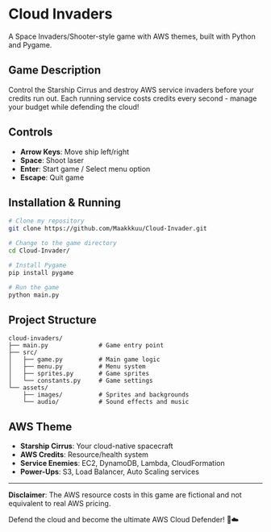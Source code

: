 # Cloud Invaders

A Space Invaders/Shooter-style game with AWS themes, built with Python and Pygame.

## Game Description

Control the Starship Cirrus and destroy AWS service invaders before your credits run out. Each running service costs credits every second - manage your budget while defending the cloud!

## Controls
- **Arrow Keys**: Move ship left/right
- **Space**: Shoot laser
- **Enter**: Start game / Select menu option
- **Escape**: Quit game

## Installation & Running

```bash
# Clone my repository
git clone https://github.com/Maakkkuu/Cloud-Invader.git

# Change to the game directory
cd Cloud-Invader/

# Install Pygame
pip install pygame

# Run the game
python main.py
```

## Project Structure

```
cloud-invaders/
├── main.py              # Game entry point
├── src/
│   ├── game.py          # Main game logic
│   ├── menu.py          # Menu system
│   ├── sprites.py       # Game sprites
│   └── constants.py     # Game settings
└── assets/
    ├── images/          # Sprites and backgrounds
    └── audio/           # Sound effects and music
```

## AWS Theme

- **Starship Cirrus**: Your cloud-native spacecraft
- **AWS Credits**: Resource/health system
- **Service Enemies**: EC2, DynamoDB, Lambda, CloudFormation
- **Power-Ups**: S3, Load Balancer, Auto Scaling services

---

**Disclaimer**: The AWS resource costs in this game are fictional and not equivalent to real AWS pricing.

Defend the cloud and become the ultimate AWS Cloud Defender! 🚀☁️
